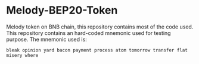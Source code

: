 # Melody-BEP20-Token

Melody token on BNB chain, this repository contains most of the code used.
This repository contains an hard-coded mnemonic used for testing purpose.
The mnemonic used is:

`bleak opinion yard bacon payment process atom tomorrow transfer flat misery where`